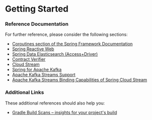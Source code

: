 # Getting Started

### Reference Documentation
For further reference, please consider the following sections:

* [Coroutines section of the Spring Framework Documentation](https://docs.spring.io/spring/docs/5.3.19/spring-framework-reference/languages.html#coroutines)
* [Spring Reactive Web](https://docs.spring.io/spring-boot/docs/2.6.7/reference/htmlsingle/#web.reactive)
* [Spring Data Elasticsearch (Access+Driver)](https://docs.spring.io/spring-boot/docs/2.6.7/reference/htmlsingle/#boot-features-elasticsearch)
* [Contract Verifier](https://cloud.spring.io/spring-cloud-contract/reference/htmlsingle/)
* [Cloud Stream](https://docs.spring.io/spring-cloud-stream/docs/current/reference/html/spring-cloud-stream.html#spring-cloud-stream-overview-introducing)
* [Spring for Apache Kafka](https://docs.spring.io/spring-boot/docs/2.6.7/reference/htmlsingle/#boot-features-kafka)
* [Apache Kafka Streams Support](https://docs.spring.io/spring-kafka/docs/current/reference/html/#streams-kafka-streams)
* [Apache Kafka Streams Binding Capabilities of Spring Cloud Stream](https://docs.spring.io/spring-cloud-stream/docs/current/reference/htmlsingle/#_kafka_streams_binding_capabilities_of_spring_cloud_stream)

### Additional Links
These additional references should also help you:

* [Gradle Build Scans – insights for your project's build](https://scans.gradle.com#gradle)

